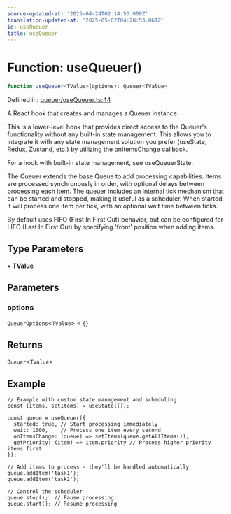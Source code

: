 ```yaml
---
source-updated-at: '2025-04-24T02:14:56.000Z'
translation-updated-at: '2025-05-02T04:28:53.061Z'
id: useQueuer
title: useQueuer
---
```


<!-- DO NOT EDIT: this page is autogenerated from the type comments -->

# Function: useQueuer()

```ts
function useQueuer<TValue>(options): Queuer<TValue>
```

Defined in: [queuer/useQueuer.ts:44](https://github.com/TanStack/pacer/blob/main/packages/react-pacer/src/queuer/useQueuer.ts#L44)

A React hook that creates and manages a Queuer instance.

This is a lower-level hook that provides direct access to the Queuer's functionality without
any built-in state management. This allows you to integrate it with any state management solution
you prefer (useState, Redux, Zustand, etc.) by utilizing the onItemsChange callback.

For a hook with built-in state management, see useQueuerState.

The Queuer extends the base Queue to add processing capabilities. Items are processed
synchronously in order, with optional delays between processing each item. The queuer includes
an internal tick mechanism that can be started and stopped, making it useful as a scheduler.
When started, it will process one item per tick, with an optional wait time between ticks.

By default uses FIFO (First In First Out) behavior, but can be configured for LIFO
(Last In First Out) by specifying 'front' position when adding items.

## Type Parameters

• **TValue**

## Parameters

### options

`QueuerOptions`\<`TValue`\> = `{}`

## Returns

`Queuer`\<`TValue`\>

## Example

```tsx
// Example with custom state management and scheduling
const [items, setItems] = useState([]);

const queue = useQueuer({
  started: true, // Start processing immediately
  wait: 1000,    // Process one item every second
  onItemsChange: (queue) => setItems(queue.getAllItems()),
  getPriority: (item) => item.priority // Process higher priority items first
});

// Add items to process - they'll be handled automatically
queue.addItem('task1');
queue.addItem('task2');

// Control the scheduler
queue.stop();  // Pause processing
queue.start(); // Resume processing
```
